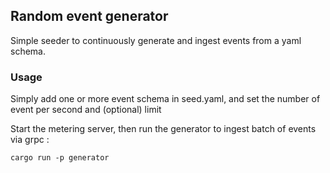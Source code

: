 ## Random event generator

Simple seeder to continuously generate and ingest events from a yaml schema.

### Usage

Simply add one or more event schema in seed.yaml, and set the number of event per second and (optional) limit

Start the metering server, then run the generator to ingest batch of events via grpc :

`cargo run -p generator`

